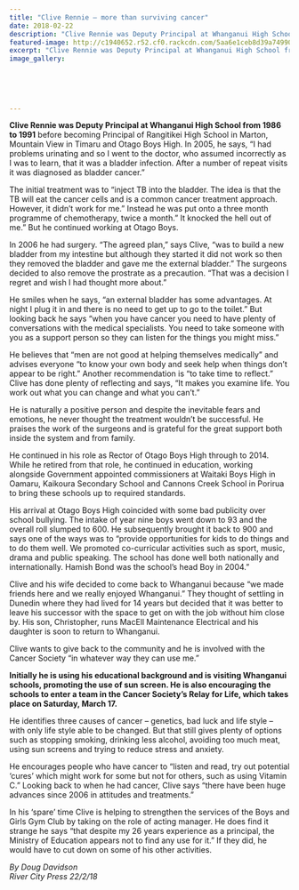 ```yaml
---
title: "Clive Rennie – more than surviving cancer"
date: 2018-02-22
description: "Clive Rennie was Deputy Principal at Whanganui High School from 1986 to 1991..."
featured-image: http://c1940652.r52.cf0.rackcdn.com/5aa6e1ceb8d39a7499000b39/Clive-Rennie-ex-DP-rcp-22-feb.jpg
excerpt: "Clive Rennie was Deputy Principal at Whanganui High School from 1986 to 1991."
image_gallery:
    
    
    
    
    
---
```


<p><span><strong>Clive Rennie was Deputy Principal at Whanganui High School from 1986 to 1991</strong> before becoming Principal of Rangitikei High School in Marton, Mountain View in Timaru and Otago Boys High. In 2005, he says, &ldquo;I had problems urinating and so I went to the doctor, who assumed incorrectly as I was to learn, that it was a bladder infection. After a number of repeat visits it was diagnosed as bladder cancer.&rdquo;</span></p>
<p><span>The initial treatment was to &ldquo;inject TB into the bladder. The idea is that the TB will eat the cancer cells and is a common cancer treatment approach. However, it didn&rsquo;t work for me.&rdquo; Instead he was put onto a three month programme of chemotherapy, twice a month.&rdquo; It knocked the hell out of me.&rdquo; But he continued working at Otago Boys.</span></p>
<p><span>In 2006 he had surgery. &ldquo;The agreed plan,&rdquo; says Clive, &ldquo;was to build a new bladder from my intestine but although they started it did not work so then they removed the bladder and gave me the external bladder.&rdquo; The surgeons decided to also remove the prostrate as a precaution. &ldquo;That was a decision I regret and wish I had thought more about.&rdquo;</span></p>
<p><span>He smiles when he says, &ldquo;an external bladder has some advantages. At night I plug it in and there is no need to get up to go to the toilet.&rdquo; But looking back he says &ldquo;when you have cancer you need to have plenty of conversations with the medical specialists. You need to take someone with you as a support person so they can listen for the things you might miss.&rdquo;&nbsp;</span></p>
<p><span>He believes that &ldquo;men are not good at helping themselves medically&rdquo; and advises everyone &ldquo;to know your own body and seek help when things don&rsquo;t appear to be right.&rdquo; Another recommendation is &ldquo;to take time to reflect.&rdquo; Clive has done plenty of reflecting and says, &ldquo;It makes you examine life. You work out what you can change and what you can&rsquo;t.&rdquo;</span></p>
<p><span>He is naturally a positive person and despite the inevitable fears and emotions, he never thought the treatment wouldn&rsquo;t be successful. He praises the work of the surgeons and is grateful for the great support both inside the system and from family.</span></p>
<p><span>He continued in his role as Rector of Otago Boys High through to 2014. While he retired from that role, he continued in education, working alongside Government appointed commissioners at Waitaki Boys High in Oamaru, Kaikoura Secondary School and Cannons Creek School in Porirua to bring these schools up to required standards.</span></p>
<p><span>His arrival at Otago Boys High coincided with some bad publicity over school bullying. The intake of year nine boys went down to 93 and the overall roll slumped to 600. He subsequently brought it back to 900 and says one of the ways was to &ldquo;provide opportunities for kids to do things and to do them well. We promoted co-curricular activities such as sport, music, drama and public speaking. The school has done well both nationally and internationally. Hamish Bond was the school&rsquo;s head Boy in 2004.&rdquo;</span></p>
<p><span>Clive and his wife decided to come back to Whanganui because &ldquo;we made friends here and we really enjoyed Whanganui.&rdquo; They thought of settling in Dunedin where they had lived for 14 years but decided that it was better to leave his successor with the space to get on with the job without him close by. His son, Christopher, runs MacEll Maintenance Electrical and his daughter is soon to return to Whanganui.</span></p>
<p><span>Clive wants to give back to the community and he is involved with the Cancer Society &ldquo;in whatever way they can use me.&rdquo; </span></p>
<p><strong>Initially he is using his educational background and is visiting Whanganui schools, promoting the use of sun screen. He is also encouraging the schools to enter a team in the Cancer Society&rsquo;s Relay for Life, which takes place on Saturday, March 17.</strong></p>
<p><span>He identifies three causes of cancer &ndash; genetics, bad luck and life style &ndash; with only life style able to be changed. But that still gives plenty of options such as stopping smoking, drinking less alcohol, avoiding too much meat, using sun screens and trying to reduce stress and anxiety.</span></p>
<p><span>He encourages people who have cancer to &ldquo;listen and read, try out potential &lsquo;cures&rsquo; which might work for some but not for others, such as using Vitamin C.&rdquo; Looking back to when he had cancer, Clive says &ldquo;there have been huge advances since 2006 in attitudes and treatments.&rdquo;</span></p>
<p><span>In his &lsquo;spare&rsquo; time Clive is helping to strengthen the services of the Boys and Girls Gym Club by taking on the role of acting manager. He does find it strange he says &ldquo;that despite my 26 years experience as a principal, the Ministry of Education appears not to find any use for it.&rdquo; If they did, he would have to cut down on some of his other activities.</span></p>
<p><em>By Doug Davidson<br />River City Press 22/2/18</em></p>

